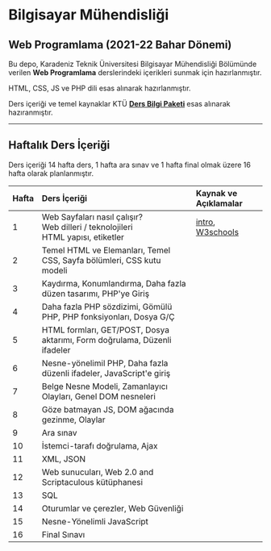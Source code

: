 # Bilgisayar Mühendisliği
## Web Programlama (2021-22 Bahar Dönemi)

Bu depo, Karadeniz Teknik Üniversitesi Bilgisayar Mühendisliği Bölümünde verilen **Web Programlama** derslerindeki içerikleri sunmak için hazırlanmıştır.

HTML, CSS, JS ve PHP dili esas alınarak hazırlanmıştır.

Ders içeriği ve temel kaynaklar KTÜ [**Ders Bilgi Paketi**](http://www.katalog.ktu.edu.tr/DersBilgiPaketi/course.aspx?pid=9&lang=1&dbid=561626) esas alınarak hazıranmıştır.

---

## Haftalık Ders İçeriği
Ders içeriği 14 hafta ders, 1 hafta ara sınav ve 1 hafta final olmak üzere 16 hafta olarak planlanmıştır.

| Hafta | Ders İçeriği                                                  | Kaynak ve Açıklamalar   |
| :-- | :--                                                  | :--    |
| 1     | Web Sayfaları nasıl çalışır?  <br>   Web dilleri / teknolojileri <br> HTML yapısı, etiketler  | [intro](images/how-php-web-pages-work.png), [W3schools][w3] |
| 2     | Temel HTML ve Elemanları, Temel CSS, Sayfa bölümleri, CSS kutu modeli  |  |
| 3     | Kaydırma, Konumlandırma, Daha fazla düzen tasarımı, PHP'ye Giriş   |   |
| 4     | Daha fazla PHP sözdizimi, Gömülü PHP, PHP fonksiyonları, Dosya G/Ç |   |
| 5     | HTML formları, GET/POST, Dosya aktarımı, Form doğrulama, Düzenli ifadeler   |  |
| 6     | Nesne-yönelimil PHP, Daha fazla düzenli ifadeler, JavaScript'e giriş  |  |
| 7     | Belge Nesne Modeli, Zamanlayıcı Olayları, Genel DOM nesneleri |  |
| 8     | Göze batmayan JS, DOM ağacında gezinme, Olaylar |  |
| 9     | Ara sınav                                                     |  |
| 10    | İstemci-tarafı doğrulama, Ajax  |  |
| 11    | XML, JSON | |
| 12    | Web sunucuları, Web 2.0 and Scriptaculous kütüphanesi |   |
| 13    | SQL   |   |
| 14    | Oturumlar ve çerezler, Web Güvenliği  |   |
| 15    | Nesne-Yönelimli JavaScript     |   |
| 16    | Final Sınavı                                                  |  |

[w3]: https://www.w3schools.com/html/default.asp